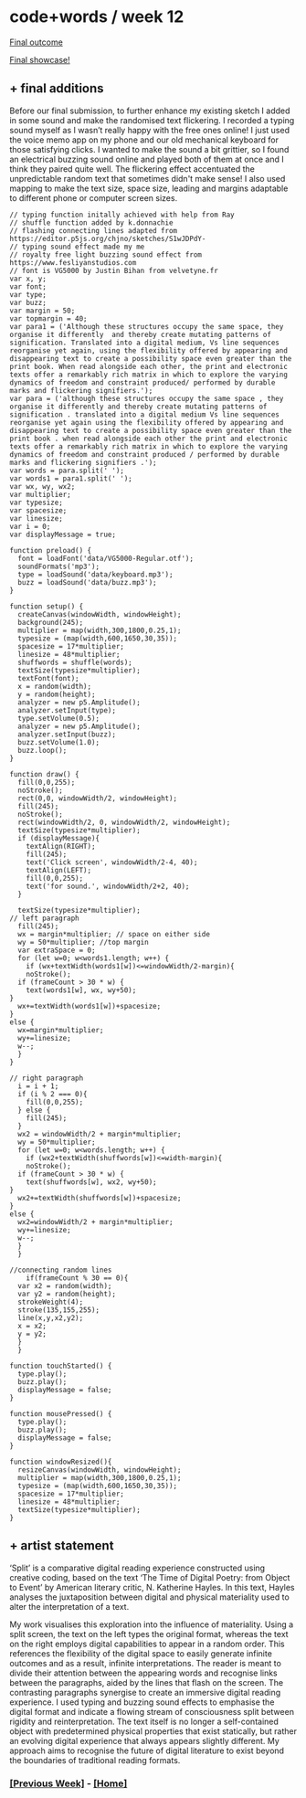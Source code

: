 # code+words / week 12

[Final outcome](https://celiamance.github.io/codewords/SKO/WEEK12/splitScreen5/)

[Final showcase!](https://simandy.github.io/codewords/)

## + final additions

Before our final submission, to further enhance my existing sketch I added in some sound and make the randomised text flickering. I recorded a typing sound myself as I wasn’t really happy with the free ones online! I just used the voice memo app on my phone and our old mechanical keyboard for those satisfying clicks. I wanted to make the sound a bit grittier, so I found an electrical buzzing sound online and played both of them at once and I think they paired quite well. The flickering effect accentuated the unpredictable random  text that sometimes didn't make sense! I also used mapping to make the text size, space size, leading and margins adaptable to different phone or computer screen sizes.

```
// typing function initally achieved with help from Ray
// shuffle function added by k.donnachie
// flashing connecting lines adapted from https://editor.p5js.org/chjno/sketches/S1wJDPdY-
// typing sound effect made my me
// royalty free light buzzing sound effect from https://www.fesliyanstudios.com
// font is VG5000 by Justin Bihan from velvetyne.fr
var x, y;
var font;
var type;
var buzz;
var margin = 50;
var topmargin = 40;
var para1 = ('Although these structures occupy the same space, they organise it differently  and thereby create mutating patterns of signification. Translated into a digital medium, Vs line sequences reorganise yet again, using the flexibility offered by appearing and disappearing text to create a possibility space even greater than the print book. When read alongside each other, the print and electronic texts offer a remarkably rich matrix in which to explore the varying dynamics of freedom and constraint produced/ performed by durable marks and flickering signifiers.');
var para = ('although these structures occupy the same space , they organise it differently and thereby create mutating patterns of signification . translated into a digital medium Vs line sequences reorganise yet again using the flexibility offered by appearing and disappearing text to create a possibility space even greater than the print book . when read alongside each other the print and electronic texts offer a remarkably rich matrix in which to explore the varying dynamics of freedom and constraint produced / performed by durable marks and flickering signifiers .');
var words = para.split(' ');
var words1 = para1.split(' ');
var wx, wy, wx2;
var multiplier;
var typesize;
var spacesize;
var linesize;
var i = 0;
var displayMessage = true;

function preload() {
  font = loadFont('data/VG5000-Regular.otf');
  soundFormats('mp3');
  type = loadSound('data/keyboard.mp3');
  buzz = loadSound('data/buzz.mp3');
}

function setup() {
  createCanvas(windowWidth, windowHeight);
  background(245);
  multiplier = map(width,300,1800,0.25,1);
  typesize = (map(width,600,1650,30,35));
  spacesize = 17*multiplier;
  linesize = 48*multiplier;
  shuffwords = shuffle(words);
  textSize(typesize*multiplier);
  textFont(font);
  x = random(width);
  y = random(height);
  analyzer = new p5.Amplitude();
  analyzer.setInput(type);
  type.setVolume(0.5);
  analyzer = new p5.Amplitude();
  analyzer.setInput(buzz);
  buzz.setVolume(1.0);
  buzz.loop();
}

function draw() {
  fill(0,0,255);
  noStroke();
  rect(0,0, windowWidth/2, windowHeight);
  fill(245);
  noStroke();
  rect(windowWidth/2, 0, windowWidth/2, windowHeight);
  textSize(typesize*multiplier);
  if (displayMessage){
    textAlign(RIGHT);
    fill(245);
    text('Click screen', windowWidth/2-4, 40);
    textAlign(LEFT);
    fill(0,0,255);
    text('for sound.', windowWidth/2+2, 40);
  }

  textSize(typesize*multiplier);
// left paragraph
  fill(245);
  wx = margin*multiplier; // space on either side
  wy = 50*multiplier; //top margin
  var extraSpace = 0;
  for (let w=0; w<words1.length; w++) {
    if (wx+textWidth(words1[w])<=windowWidth/2-margin){
    noStroke();
  if (frameCount > 30 * w) {
    text(words1[w], wx, wy+50);
}
  wx+=textWidth(words1[w])+spacesize;
}
else {
  wx=margin*multiplier;
  wy+=linesize;
  w--;
  }
}

// right paragraph
  i = i + 1;
  if (i % 2 === 0){
    fill(0,0,255);
  } else {
    fill(245);
  }
  wx2 = windowWidth/2 + margin*multiplier;
  wy = 50*multiplier;
  for (let w=0; w<words.length; w++) {
    if (wx2+textWidth(shuffwords[w])<=width-margin){
    noStroke();
  if (frameCount > 30 * w) {
    text(shuffwords[w], wx2, wy+50);
}
  wx2+=textWidth(shuffwords[w])+spacesize;
}
else {
  wx2=windowWidth/2 + margin*multiplier;
  wy+=linesize;
  w--;
  }
  }
  
//connecting random lines
    if(frameCount % 30 == 0){
  var x2 = random(width);
  var y2 = random(height);
  strokeWeight(4);
  stroke(135,155,255);
  line(x,y,x2,y2);
  x = x2;
  y = y2;
  }
  }

function touchStarted() {
  type.play();
  buzz.play();
  displayMessage = false;
}

function mousePressed() {
  type.play();
  buzz.play();
  displayMessage = false;
}

function windowResized(){
  resizeCanvas(windowWidth, windowHeight);
  multiplier = map(width,300,1800,0.25,1);
  typesize = (map(width,600,1650,30,35));
  spacesize = 17*multiplier;
  linesize = 48*multiplier;
  textSize(typesize*multiplier);
}
```


## + artist statement

‘Split’ is a comparative digital reading experience constructed using creative coding, based on the text ‘The Time of Digital Poetry: from Object to Event’ by American literary critic, N. Katherine Hayles. In this text, Hayles analyses the juxtaposition between digital and physical materiality 
used to alter the interpretation of a text.

My work visualises this exploration into the influence of materiality. Using a split screen, the text on the left types the original format, whereas the text on the right employs digital capabilities to appear in a random order. This references the flexibility of the digital space to easily generate infinite outcomes and as a result, infinite interpretations. The reader is meant to divide their attention between the appearing words and recognise links between the paragraphs, aided by the lines that flash on the screen. The contrasting paragraphs synergise to create an immersive digital reading experience. I used typing and buzzing sound effects to emphasise the digital format and indicate a flowing stream of consciousness split between rigidity and reinterpretation. The text itself is no longer a self-contained object with predetermined physical properties that exist statically, but rather an evolving digital experience that always appears slightly different. My approach aims to recognise the future of digital literature to exist beyond the boundaries of traditional reading formats.


### [[Previous Week]](https://celiamance.github.io/codewords/SKO/WEEK11/) - [[Home]](https://celiamance.github.io/codewords/SKO/)
